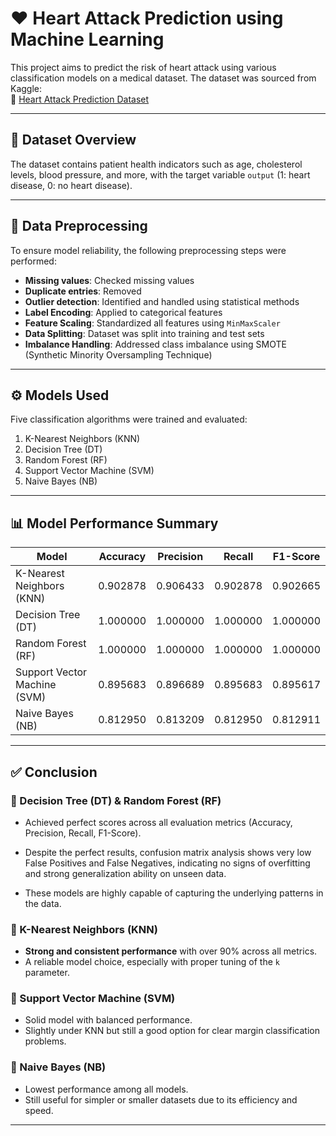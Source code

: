 # ❤️ Heart Attack Prediction using Machine Learning

This project aims to predict the risk of heart attack using various classification models on a medical dataset. The dataset was sourced from Kaggle:  
🔗 [Heart Attack Prediction Dataset](https://www.kaggle.com/datasets/imnikhilanand/heart-attack-prediction)

---

## 📂 Dataset Overview

The dataset contains patient health indicators such as age, cholesterol levels, blood pressure, and more, with the target variable `output` (1: heart disease, 0: no heart disease).

---

## 🧹 Data Preprocessing

To ensure model reliability, the following preprocessing steps were performed:

- **Missing values**: Checked missing values
- **Duplicate entries**: Removed
- **Outlier detection**: Identified and handled using statistical methods
- **Label Encoding**: Applied to categorical features 
- **Feature Scaling**: Standardized all features using `MinMaxScaler`
- **Data Splitting**: Dataset was split into training and test sets 
- **Imbalance Handling**: Addressed class imbalance using SMOTE (Synthetic Minority Oversampling Technique)

---

## ⚙️ Models Used

Five classification algorithms were trained and evaluated:

1. K-Nearest Neighbors (KNN)  
2. Decision Tree (DT)  
3. Random Forest (RF)  
4. Support Vector Machine (SVM)  
5. Naive Bayes (NB)

---

## 📊 Model Performance Summary

| Model                    | Accuracy  | Precision | Recall    | F1-Score  |
|--------------------------|-----------|-----------|-----------|-----------|
| K-Nearest Neighbors (KNN) | 0.902878  | 0.906433  | 0.902878  | 0.902665  |
| Decision Tree (DT)        | 1.000000  | 1.000000  | 1.000000  | 1.000000  |
| Random Forest (RF)        | 1.000000  | 1.000000  | 1.000000  | 1.000000  |
| Support Vector Machine (SVM) | 0.895683 | 0.896689  | 0.895683  | 0.895617  |
| Naive Bayes (NB)          | 0.812950  | 0.813209  | 0.812950  | 0.812911  |

---

## ✅ Conclusion

### 🔸 Decision Tree (DT) & Random Forest (RF)
-  Achieved perfect scores across all evaluation metrics (Accuracy, Precision, Recall, F1-Score).

-  Despite the perfect results, confusion matrix analysis shows very low False Positives and False Negatives, indicating no signs of overfitting and strong generalization ability on unseen data.

- These models are highly capable of capturing the underlying patterns in the data.

### 🔸 K-Nearest Neighbors (KNN)
- **Strong and consistent performance** with over 90% across all metrics.
- A reliable model choice, especially with proper tuning of the `k` parameter.

### 🔸 Support Vector Machine (SVM)
- Solid model with balanced performance.
- Slightly under KNN but still a good option for clear margin classification problems.

### 🔸 Naive Bayes (NB)
- Lowest performance among all models.
- Still useful for simpler or smaller datasets due to its efficiency and speed.

---
